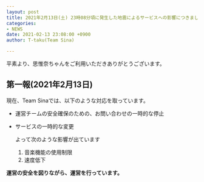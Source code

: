 ```yaml
---
layout: post
title: 2021年2月13日(土) 23時08分頃に発生した地震によるサービスへの影響につきまして
categories:
- NEWS
date: 2021-02-13 23:08:00 +0900
author: T-taku(Team Sina)

---
```

平素より、思惟奈ちゃんをご利用いただきありがとうございます。

## 第一報(2021年2月13日)

現在、Team Sinaでは、以下のような対応を取っています。

* 運営チームの安全確保のための、お問い合わせの一時的な停止
* サービスの一時的な変更

  よって次のような影響が出ています
  1. 音楽機能の使用制限
  2. 速度低下

**運営の安全を図りながら、運営を行っています。**